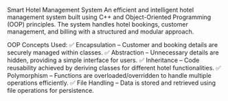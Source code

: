 Smart Hotel Management System
An efficient and intelligent hotel management system built using C++ and Object-Oriented Programming (OOP) principles. The system handles hotel bookings, customer management, and billing with a structured and modular approach.

OOP Concepts Used:
✅ Encapsulation – Customer and booking details are securely managed within classes.
✅ Abstraction – Unnecessary details are hidden, providing a simple interface for users.
✅ Inheritance – Code reusability achieved by deriving classes for different hotel functionalities.
✅ Polymorphism – Functions are overloaded/overridden to handle multiple operations efficiently.
✅ File Handling – Data is stored and retrieved using file operations for persistence.
